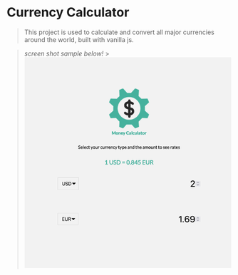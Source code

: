 # Currency Calculator

> This project is used to calculate and convert all major currencies around the world, built with vanilla js.

> _screen shot sample below!_ > ![](./MD-images/image.png?raw=true)
